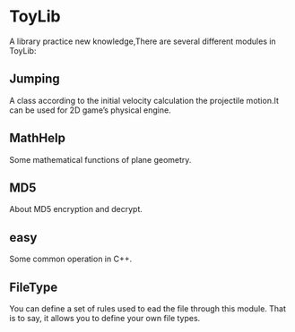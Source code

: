 ﻿ToyLib
===================================
A library practice new knowledge,There are several different modules in ToyLib:


Jumping
-----------------------------------
A class according to the initial velocity calculation the projectile motion.It can be used for 2D game’s physical engine.

MathHelp
-----------------------------------
Some mathematical functions of plane geometry.

MD5
--------------
About MD5 encryption and decrypt.

easy
--------------
Some common operation in C++.

FileType
-----------------------------------
You can define a set of rules used to ead the file through this module. That is to say, it allows you to define your own file types.